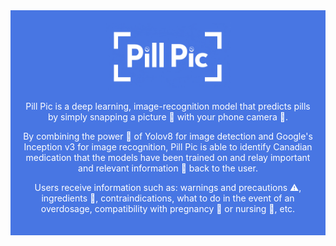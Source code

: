 <div style="background-color: #4876E3; color: white; padding: 20px; text-align: center;">
    <img src="./Pill_Pic_logo.png" alt="Local Image" width="200px">
    <br> <!-- New line added -->
    <p>Pill Pic is a deep learning, image-recognition model that predicts pills by simply snapping a picture 📸 with your phone camera 📲.</p>
    <p>By combining the power 💪 of Yolov8 for image detection and Google's Inception v3 for image recognition, Pill Pic is able to identify Canadian medication that the models have been trained on and relay important and relevant information 🧠 back to the user.</p>
    <p>Users receive information such as: warnings and precautions ⚠️, ingredients 🥕, contraindications, what to do in the event of an overdosage, compatibility with pregnancy 🤰 or nursing 🍼, etc.</p>
</div>
